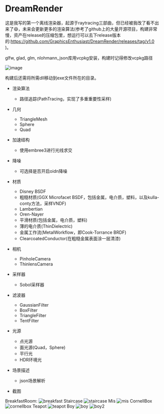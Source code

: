 # DreamRender
这是我写的第一个离线渲染器，起源于raytracing三部曲，但已经被我改了看不出来了😄，未来会更新更多的渲染算法(参考了github上的大量开源项目，构建非常慢，资产在release的压缩包里，想运行可以去下release版本的:https://github.com/GraphicsEnthusiast/DreamRender/releases/tag/v1.0 )。

glfw, glad, glm, nlohmann_json库用vcpkg安装，构建时记得修改vcpkg路径

![image](https://github.com/qaz123w/DreamRender/assets/75780167/99953c96-80ea-4e0d-a902-e892995be9d0)

构建后还需将所需dll移动到exe文件所在的目录。

- 渲染算法
  - 路径追踪(PathTracing，实现了多重重要性采样)

- 几何
  - TriangleMesh
  - Sphere
  - Quad

- 加速结构
  - 使用embree3进行光线求交

- 降噪
  - 可选择是否开启oidn降噪

- 材质
  - Disney BSDF
  - 粗糙材质(GGX Microfacet BSDF，包括金属，电介质，塑料，以及kulla-conty方法，采样VNDF)
  - Lambertian
  - Oren-Nayer
  - 平滑材质(包括金属，电介质，塑料)
  - 薄的电介质(ThinDielectric)
  - 金属工作流(MetalWorkflow，即Cook-Torrance BRDF)
  - ClearcoatedConductor(在粗糙金属表面涂一层清漆)

- 相机
  - PinholeCamera
  - ThinlensCamera

- 采样器
  - Sobol采样器

- 滤波器
  - GaussianFilter
  - BoxFilter
  - TriangleFilter
  - TentFilter

- 光源
  - 点光源
  - 面光源(Quad，Sphere)
  - 平行光
  - HDR环境光

- 场景描述
  - json场景解析

- 截图

BreakfastRoom:
![breakfast](https://github.com/GraphicsEnthusiast/DreamRender/assets/75780167/1bcd9866-c7a0-4244-b9e5-ef6a5a0bf62d)
Staircase
![staircase](https://github.com/GraphicsEnthusiast/DreamRender/assets/75780167/f37ba1ac-5446-4d73-a518-7f8578bf80a3)
Mis
![mis](https://github.com/GraphicsEnthusiast/DreamRender/assets/75780167/02720511-924a-42e4-b13d-c7c10a5f8b4c)
CornellBox
![cornellbox](https://github.com/GraphicsEnthusiast/DreamRender/assets/75780167/e3916bde-65b4-4f96-a69f-a834aab860cf)
Teapot
![teapot](https://github.com/GraphicsEnthusiast/DreamRender/assets/75780167/1578a3c0-70d3-4ee2-b1c7-dc5c8896bacd)
Boy
![boy](https://github.com/GraphicsEnthusiast/DreamRender/assets/75780167/9f009d6b-a023-47d3-bbd2-0abaa3c7afd0)
![boy2](https://github.com/GraphicsEnthusiast/DreamRender/assets/75780167/6fb67647-6300-4ad1-832e-9289efc0e00f)

